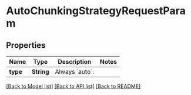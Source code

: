 # AutoChunkingStrategyRequestParam

## Properties
Name | Type | Description | Notes
------------ | ------------- | ------------- | -------------
**type** | **String** | Always &#x60;auto&#x60;. | 

[[Back to Model list]](../README.md#documentation-for-models) [[Back to API list]](../README.md#documentation-for-api-endpoints) [[Back to README]](../README.md)


